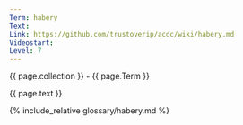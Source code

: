 ```yaml
---
Term: habery
Text: 
Link: https://github.com/trustoverip/acdc/wiki/habery.md
Videostart: 
Level: 7
---
```


{{ page.collection }} - {{ page.Term }}

   {{ page.text }}

{% include_relative glossary/habery.md %}
